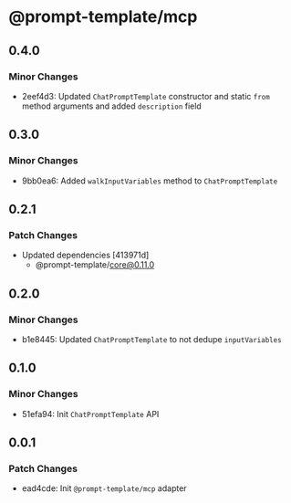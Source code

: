 # @prompt-template/mcp

## 0.4.0

### Minor Changes

- 2eef4d3: Updated `ChatPromptTemplate` constructor and static `from` method arguments and added `description` field

## 0.3.0

### Minor Changes

- 9bb0ea6: Added `walkInputVariables` method to `ChatPromptTemplate`

## 0.2.1

### Patch Changes

- Updated dependencies [413971d]
  - @prompt-template/core@0.11.0

## 0.2.0

### Minor Changes

- b1e8445: Updated `ChatPromptTemplate` to not dedupe `inputVariables`

## 0.1.0

### Minor Changes

- 51efa94: Init `ChatPromptTemplate` API

## 0.0.1

### Patch Changes

- ead4cde: Init `@prompt-template/mcp` adapter
